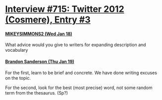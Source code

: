 # [Interview #715: Twitter 2012 (Cosmere), Entry #3](https://www.theoryland.com/intvmain.php?i=715#3)

#### [MIKEYSIMMONS2 (Wed Jan 18)](http://twitter.com/MIKEYSIMMONS2/status/159518892602048512)

What advice would you give to writers for expanding description and vocabulary

#### [Brandon Sanderson (Thu Jan 19)](http://twitter.com/BrandSanderson/status/159836036569104384)

For the first, learn to be brief and concrete. We have done writing excuses on the topic.

For the second, look for the best (most precise) word, not some random term from the thesaurus. (Sp?)

